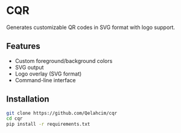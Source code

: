 # CQR

Generates customizable QR codes in SVG format with logo support.

## Features
- Custom foreground/background colors
- SVG output
- Logo overlay (SVG format)
- Command-line interface

## Installation
```bash
git clone https://github.com/Qelahcim/cqr
cd cqr
pip install -r requirements.txt
